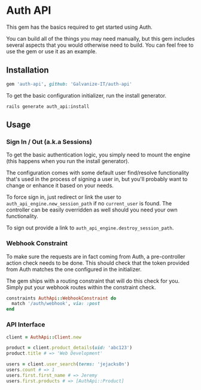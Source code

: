 Auth API
========

This gem has the basics required to get started using Auth. 

You can build all of the things you may need manually, but this gem includes several aspects that you would otherwise need to build. You can feel free to use the gem or use it as an example.

## Installation

```ruby
gem 'auth-api', github: 'Galvanize-IT/auth-api'
```

To get the basic configuration initializer, run the install generator.

```shell
rails generate auth_api:install
```

## Usage

### Sign In / Out (a.k.a Sessions)

To get the basic authentication logic, you simply need to mount the engine (this happens when you run the install generator).

The configuration comes with some default user find/resolve functionality that's used in the process of signing a user in, but you'll probably want to change or enhance it based on your needs.

To force sign in, just redirect or link the user to `auth_api_engine.new_session_path` if no `current_user` is found. The controller can be easily overridden as well should you need your own functionality.

To sign out provide a link to `auth_api_engine.destroy_session_path`.

### Webhook Constraint

To make sure the requests are in fact coming from Auth, a pre-controller action check needs to be done. This should check that the token provided from Auth matches the one configured in the initializer.

The gem ships with a routing constraint that will do this check for you. Simply put your webhook routes within the constraint check. 

```ruby
constraints AuthApi::WebhookConstraint do
  match '/auth/webhook', via: :post
end
```

### API Interface

```ruby
client = AuthApi::Client.new

product = client.product_details(uid: 'abc123')
product.title # => 'Web Development'

users = client.user_search(terms: 'jejacks0n')
users.count # => 1 
users.first.first_name # => Jeremy
users.first.products # => [AuthApi::Product]
```
